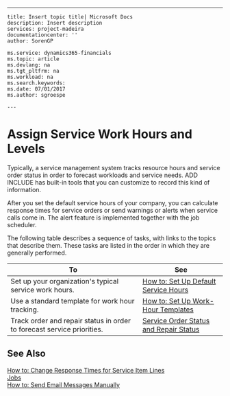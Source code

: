 ---
    title: Insert topic title| Microsoft Docs
    description: Insert description
    services: project-madeira
    documentationcenter: ''
    author: SorenGP

    ms.service: dynamics365-financials
    ms.topic: article
    ms.devlang: na
    ms.tgt_pltfrm: na
    ms.workload: na
    ms.search.keywords:
    ms.date: 07/01/2017
    ms.author: sgroespe

    ---
# Assign Service Work Hours and Levels
Typically, a service management system tracks resource hours and service order status in order to forecast workloads and service needs. ADD INCLUDE<!--[!INCLUDE[navnow](../../includes/navnow_md.md)]--> has built-in tools that you can customize to record this kind of information.  
  
 After you set the default service hours of your company, you can calculate response times for service orders or send warnings or alerts when service calls come in. The alert feature is implemented together with the job scheduler.  
  
 The following table describes a sequence of tasks, with links to the topics that describe them. These tasks are listed in the order in which they are generally performed.  
  
|**To**|**See**|  
|------------|-------------|  
|Set up your organization's typical service work hours.|[How to: Set Up Default Service Hours](../FullExperience/how-to-set-up-default-service-hours.md)|  
|Use a standard template for work hour tracking.|[How to: Set Up Work-Hour Templates](../FullExperience/how-to-set-up-work-hour-templates.md)|  
|Track order and repair status in order to forecast service priorities.|[Service Order Status and Repair Status](../FullExperience/service-order-status-and-repair-status.md)|  
  
## See Also  
 [How to: Change Response Times for Service Item Lines](../FullExperience/how-to-change-response-times-for-service-item-lines.md)   
 [Jobs](../FullExperience/jobs.md)   
 [How to: Send Email Messages Manually](../FullExperience/how-to-send-email-messages-manually.md)